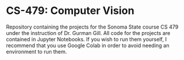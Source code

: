 # CS-479: Computer Vision
Repository containing the projects for the Sonoma State course CS 479 under the instruction of Dr. Gurman Gill. All code for the projects are contained in Jupyter Notebooks. If you wish to run them yourself, I recommend that you use Google Colab in order to avoid needing an environment to run them.
